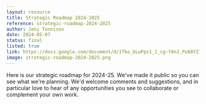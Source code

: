 ```yaml
---
layout: resource
title: Strategic Roadmap 2024-2025
reference: strategic-roadmap-2024-2025
author: Jeni Tennison
date: 2024-05-07
status: final
listed: true
link: https://docs.google.com/document/d/1Tko_bLwPps1_1_cg-Y4nJ_Pu88YZ1R26rwtQ9IW5jCs/edit#heading=h.jgmduqp1336
image: strategic-roadmap-2024-2025.png
---
```

Here is our strategic roadmap for 2024-25. We've made it public so you can see what we're planning. We'd welcome comments and suggestions, and in particular love to hear of any opportunities you see to collaborate or complement your own work.